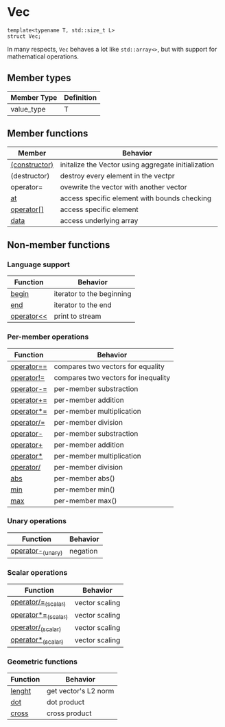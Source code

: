 # Vec

```
template<typename T, std::size_t L>
struct Vec;
```
In many respects, `Vec` behaves a lot like `std::array<>`, but with support for mathematical operations.

## Member types

Member Type | Definition
------------|-----------
value_type  | T

## Member functions

Member                              | Behavior
------------------------------------|------------------------
[(constructor)](vec/constructor.md) | initalize the Vector using aggregate initialization
(destructor)                        | destroy every element in the vectpr
operator=                           | ovewrite the vector with another vector
[at](vec/at.md)                     | access specific element with bounds checking 
[operator[]](vec/operator_at.md)    | access specific element
[data](vec/data.md)                 | access underlying array

## Non-member functions

### Language support

Function                            | Behavior
------------------------------------|------------------------
[begin](vec/begin.md)               | iterator to the beginning
[end](vec/end.md)                   | iterator to the end
[operator<<](vec/format.md)         | print to stream

### Per-member operations

Function                                  | Behavior
------------------------------------------|------------------------
[operator==](vec/op_cmp.md)               | compares two vectors for equality
[operator!=](vec/op_cmp.md)               | compares two vectors for inequality
[operator-=](vec/op_per_mem_compound.md)  | per-member substraction
[operator+=](vec/op_per_mem_compound.md)  | per-member addition
[operator*=](vec/op_per_mem_compound.md)  | per-member multiplication
[operator/=](vec/op_per_mem_compound.md)  | per-member division
[operator-](vec/op_per_mem.md)            | per-member substraction
[operator+](vec/op_per_mem.md)            | per-member addition
[operator*](vec/op_per_mem.md)            | per-member multiplication
[operator/](vec/op_per_mem.md)            | per-member division
[abs](vec/abs.md)                         | per-member abs()
[min](vec/min.md)                         | per-member min()
[max](vec/min.md)                         | per-member max()

### Unary operations

Function                                          | Behavior
--------------------------------------------------|------------------------
[operator-<sub>(unary)</sub>](vec/unary_minus.md) | negation

### Scalar operations

Function                                                 | Behavior
---------------------------------------------------------|---------------------
[operator/=<sub>(scalar)</sub>](vec/scaling_compound.md) | vector scaling
[operator*=<sub>(scalar)</sub>](vec/scaling_compound.md) | vector scaling
[operator/<sub>(scalar)</sub>](vec/scaling.md)           | vector scaling
[operator*<sub>(scalar)</sub>](vec/scaling.md)           | vector scaling

### Geometric functions

Function                            | Behavior
------------------------------------|------------------------
[lenght](vec/norm.md)               | get vector's L2 norm
[dot](vec/dot.md)                   | dot product
[cross](vec/cross.md)               | cross product